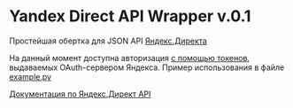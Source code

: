 Yandex Direct API Wrapper v.0.1
=============

Простейшая обертка для JSON API [Яндекс.Директа](https://direct.yandex.ru)

На данный момент доступна авторизация [с помощью токенов](http://api.yandex.ru/direct/doc/concepts/auth-token.xml), выдаваемых OAuth-сервером Яндекса.
Пример использования в файле [example.py](https://github.com/amureki/ya-direct-api/blob/master/example.py)

[Документация по Яндекс.Директ API](http://api.yandex.ru/direct/doc)